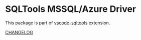 # SQLTools MSSQL/Azure Driver

This package is part of [vscode-sqltools](https://vscode-sqltools.mteixeira.dev/) extension.

[CHANGELOG](./CHANGELOG.md)
